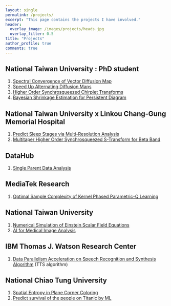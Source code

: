 ```yaml
---
layout: single
permalink: /projects/
excerpt: "This page contains the projects I have involved."
header:
  overlay_image: /images/projects/heads.jpg
  overlay_filter: 0.5
title: "Projects"
author_profile: true
comments: true
---
```


## National Taiwan University : PhD student

   1. [Spectral Convergence of Vector Diffusion Map](NTU/Spectral_Conv_VDM.html)<br>
   2. [Speed Up Alternating Diffusion Maps](NTU/LAD.html)<br>
   3. [Higher Order Synchrosqueezed Chirplet Transforms](NTU/HSCT.html)<br>
   4. [Bayesian Shrinkage Estimation for Persistent Diagram](NTU/bayesian_PD.html)<br>

## National Taiwan University x Linkou Chang-Gung Memorial Hospital
   1. [Predict Sleep Stages via Multi-Resolution Analysis](NTU/MRA.html)<br>
   2. [Multitaper Higher Order Synchrosqueezed S-Transform for Beta Band](NTU/MTSSST.html)<br>

## DataHub
   1. [Single Parent Data Analysis](NTU/single.html)<br>

## MediaTek Research
   1. [Optimal Sample Complexity of Kernel Phased Parametric-Q Learning](MRTW/KPPQ.html)

## National Taiwan University

   1. [Numerical Simulation of Einstein Scalar Field Equations](NTU/Numerical_Relativity.html)<br>
   2. [AI for Medical Image Analysis](NTU/AI_Image.html)<br>

## IBM Thomas J. Watson Research Center

   1. [Data Parallelism Acceleration on Speech Recognition and Synthesis Algorithm](IBM/Data_Parallelism_ML.html) (TTS algorithm)<br>

## National Chiao Tung University

   1. [Spatial Entropy in Plane Corner Coloring](NCTU/Entropy.html)<br>
   2. [Predict survival of the people on Titanic by ML](NCTU/ML_titanic2.html)<br>